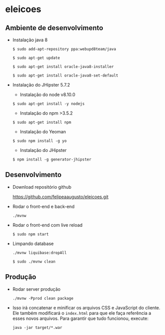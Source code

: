 # eleicoes

## Ambiente de desenvolvimento

-   Instalação java 8

    ```
    $ sudo add-apt-repository ppa:webupd8team/java
    ```

    ```
    $ sudo apt-get update
    ```

    ```
    $ sudo apt-get install oracle-java8-installer
    ```

    ```
    $ sudo apt-get install oracle-java8-set-default
    ```

-   Instalação do JHipster 5.7.2

    -   Instalação do node v8.10.0

    ```
    $ sudo apt-get install -y nodejs
    ```

    -   Instalação do npm >3.5.2

    ```
    $ sudo apt-get install npm
    ```

    -   Instalação do Yeoman

    ```
    $ sudo npm install -g yo
    ```

    -   Instalação do JHipster

    ```
    $ npm install -g generator-jhipster
    ```

## Desenvolvimento

-   Download repositório github

    https://github.com/felipeaaugusto/eleicoes.git

-   Rodar o front-end e back-end

    ```
    ./mvnw
    ```

-   Rodar o front-end com live reload

    ```
    $ sudo npm start
    ```

-   Limpando database

    ```
    ./mvnw liquibase:dropAll
    ```

    ```
    $ sudo ./mvnw clean
    ```

## Produção

-   Rodar server produção

    ```
    ./mvnw -Pprod clean package
    ```

-   Isso irá concatenar e minificar os arquivos CSS e JavaScript do cliente. Ele também modificará o `index.html` para que ele faça referência a esses novos arquivos. Para garantir que tudo funcionou, execute:

    ```
    java -jar target/*.war
    ```
